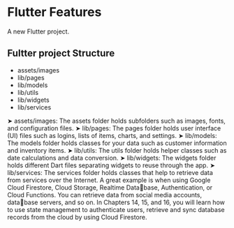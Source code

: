 # Flutter Features

A new Flutter project.

## Fultter project Structure 
- assets/images
- lib/pages
- lib/models
- lib/utils
- lib/widgets
- lib/services

➤ assets/images: The assets folder holds subfolders such as images, fonts, and configuration files.
➤ lib/pages: The pages folder holds user interface (UI) files such as logins, lists of items, charts, 
and settings.
➤ lib/models: The models folder holds classes for your data such as customer information and 
inventory items.
➤ lib/utils: The utils folder holds helper classes such as date calculations and data conversion.
➤ lib/widgets: The widgets folder holds different Dart files separating widgets to reuse 
through the app.
➤ lib/services: The services folder holds classes that help to retrieve data from services over the 
Internet. A great example is when using Google Cloud Firestore, Cloud Storage, Realtime Database, Authentication, or Cloud Functions. You can retrieve data from social media accounts, database servers, and so on. In Chapters 14, 15, and 16, you will learn how to use state management to 
authenticate users, retrieve and sync database records from the cloud by using Cloud Firestore.


